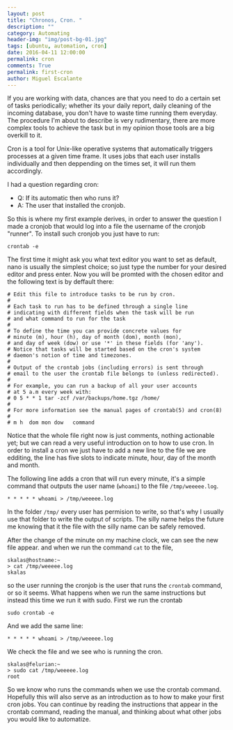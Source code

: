 ```yaml
---
layout: post
title: "Chronos, Cron. "
description: ""
category: Automating
header-img: "img/post-bg-01.jpg"
tags: [ubuntu, automation, cron]
date: 2016-04-11 12:00:00
permalink: cron
comments: True
permalink: first-cron
author: Miguel Escalante
---
```


If you are working with data, chances are that you need to do a certain set of tasks periodically; whether its your daily report, daily cleaning of the incoming database, you don't have to waste time running them everyday. The procedure I'm about to describe is very rudimentary, there are more complex tools to achieve the task but in my opinion those tools are a big overkill to it. 

Cron is a tool for Unix-like operative systems that automatically triggers processes at a given time frame. It uses jobs that each user installs individually and then deppending on the times set, it will run them accordingly.

I had a question regarding cron:

* Q: If its automatic then who runs it? 
* A: The user that installed the cronjob. 

So this is where my first example derives, in order to answer the question I made a cronjob that would log into a file the username of the cronjob "runner". To install such cronjob you just have to run:

	crontab -e

The first time it might ask you what text editor you want to set as default, nano is usually the simplest choice; so just type the number for your desired editor and press enter. Now you will be promted with the chosen editor and the following text is by deffault there:

    # Edit this file to introduce tasks to be run by cron.
    #
    # Each task to run has to be defined through a single line
    # indicating with different fields when the task will be run
    # and what command to run for the task
    #
    # To define the time you can provide concrete values for
    # minute (m), hour (h), day of month (dom), month (mon),
    # and day of week (dow) or use '*' in these fields (for 'any').
    # Notice that tasks will be started based on the cron's system
    # daemon's notion of time and timezones.
    #
    # Output of the crontab jobs (including errors) is sent through
    # email to the user the crontab file belongs to (unless redirected).
    #
    # For example, you can run a backup of all your user accounts
    # at 5 a.m every week with:
    # 0 5 * * 1 tar -zcf /var/backups/home.tgz /home/
    #
    # For more information see the manual pages of crontab(5) and cron(8)
    #
    # m h  dom mon dow   command

Notice that the whole file right now is just comments, nothing actionable yet; but we can read a very useful introduction on to how to use cron. In order to install a cron we just have to add a new line to the file we are edditing, the line has five slots to indicate minute, hour, day of the month and month.

The following line adds a cron that will run every minute, it's a simple command that outputs the user name (`whoami`) to the file `/tmp/weeeee.log`.

	* * * * * whoami > /tmp/weeeee.log

In the folder `/tmp/` every user has permision to write, so that's why I usually use that folder to write the output of scripts. The silly name helps the future me knowing that it the file with the silly name can be safely removed. 

After the change of the minute on my machine clock, we can see the new file appear. and when we run the command `cat` to the file,

	skalas@hostname:~
	> cat /tmp/weeeee.log 
	skalas

so the user running the cronjob is the user that runs the `crontab` command, or so it seems. What happens when we run the same instructions but instead this time we run it with sudo. First we run the crontab

	sudo crontab -e

And we add the same line:

	* * * * * whoami > /tmp/weeeee.log

We check the file and we see who is running the cron.

	skalas@felurian:~
	> sudo cat /tmp/weeeee.log
	root

So we know who runs the commands when we use the crontab command. Hopefully this will also serve as an introduction as to how to make your first cron jobs. You can continue by reading the instructions that appear in the crontab command, reading the manual, and thinking about what other jobs you would like to automatize. 
